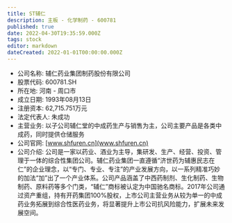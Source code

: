 ```yaml
---
title: ST辅仁
description: 主板 - 化学制药 - 600781
published: true
date: 2022-04-30T19:35:59.000Z
tags: stock
editor: markdown
dateCreated: 2022-01-01T00:00:00.000Z
---
```


- 公司名称: 辅仁药业集团制药股份有限公司
- 股票代码: 600781.SH
- 所在地: 河南 - 周口市
- 成立日期: 1993年08月13日
- 注册资本: 62,715.751万元
- 法定代表人: 朱成功
- 主营业务: 以子公司辅仁堂的中成药生产与销售为主，公司主要产品是各类中成药，同时提供仓储服务
- 公司官网: [www.shfuren.cn](www.shfuren.cn)
- 公司介绍: 公司是一家以药业、酒业为主导，集研发、生产、经营、投资、管理于一体的综合性集团公司。辅仁药业集团一直遵循“济世药为辅惠民志在仁”的企业理念，以“专门、专业、专注”的产业发展方向，以一系列精准巧妙的加法“加”出了一个产业体系。公司产品涵盖了中西药制剂、生化制药、生物制药、原料药等多个门类，“辅仁”商标被认定为中国驰名商标。2017年公司通过资产重组，持有开药集团100%股权，上市公司主营业务从较为单一的中成药业务拓展到综合性医药业务，将显著提升上市公司抗风险能力，扩展未来发展空间。



